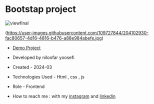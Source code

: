 # Bootstap project
![viewfinal](https://github.com/niloufar-yousefi/bootstrap-project/issues/1)

(https://user-images.githubusercontent.com/109727844/204102930-fac80657-4d16-4816-b476-a88e984abefe.jpg)

- [Demo Project](https://niloufar-yousefi.github.io/bootstrap-project/)

- Developed by niloofar yoosefi

- Created - 2024-03

- Technologies Used - Html , css , js 



- Role - Frontend

- How to reach me : with my [instagram](https://www.instagram.com/niloofar_yoosefiweb?igsh=MXc2NjRlYXV0MnNmMw==) and [linkedin](https://www.linkedin.com/in/niloofar-yoosefikhorram-242742143)

